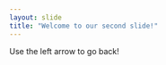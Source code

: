 ```yaml
---
layout: slide
title: "Welcome to our second slide!"
---
```

<My witty text>
Use the left arrow to go back!
